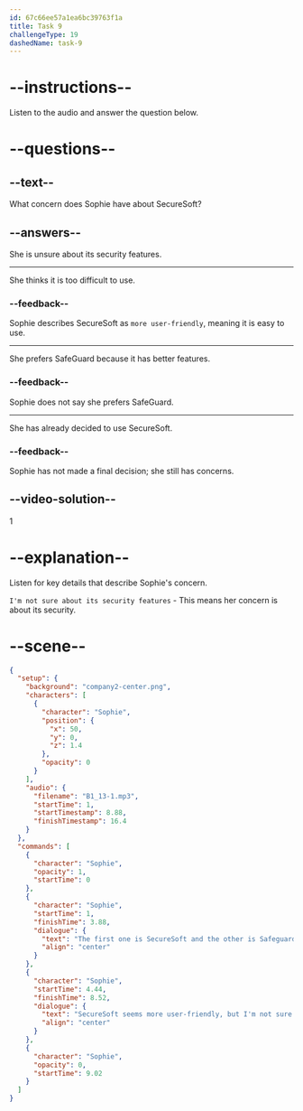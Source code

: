 ```yaml
---
id: 67c66ee57a1ea6bc39763f1a
title: Task 9
challengeType: 19
dashedName: task-9
---
```


<!-- (audio) Sophie: The first one is SecureSoft, and the other is SafeGuard. SecureSoft seems more user-friendly, but I'm not sure about its security features. -->

# --instructions--

Listen to the audio and answer the question below.

# --questions--

## --text--

What concern does Sophie have about SecureSoft?

## --answers--

She is unsure about its security features.

---

She thinks it is too difficult to use.

### --feedback--

Sophie describes SecureSoft as `more user-friendly`, meaning it is easy to use.

---

She prefers SafeGuard because it has better features.

### --feedback--

Sophie does not say she prefers SafeGuard.

---

She has already decided to use SecureSoft.

### --feedback--

Sophie has not made a final decision; she still has concerns.

## --video-solution--

1

# --explanation--

Listen for key details that describe Sophie's concern.

`I'm not sure about its security features` - This means her concern is about its security.  

# --scene--

```json
{
  "setup": {
    "background": "company2-center.png",
    "characters": [
      {
        "character": "Sophie",
        "position": {
          "x": 50,
          "y": 0,
          "z": 1.4
        },
        "opacity": 0
      }
    ],
    "audio": {
      "filename": "B1_13-1.mp3",
      "startTime": 1,
      "startTimestamp": 8.88,
      "finishTimestamp": 16.4
    }
  },
  "commands": [
    {
      "character": "Sophie",
      "opacity": 1,
      "startTime": 0
    },
    {
      "character": "Sophie",
      "startTime": 1,
      "finishTime": 3.88,
      "dialogue": {
        "text": "The first one is SecureSoft and the other is Safeguard.",
        "align": "center"
      }
    },
    {
      "character": "Sophie",
      "startTime": 4.44,
      "finishTime": 8.52,
      "dialogue": {
        "text": "SecureSoft seems more user-friendly, but I'm not sure about its security features.",
        "align": "center"
      }
    },
    {
      "character": "Sophie",
      "opacity": 0,
      "startTime": 9.02
    }
  ]
}
```
